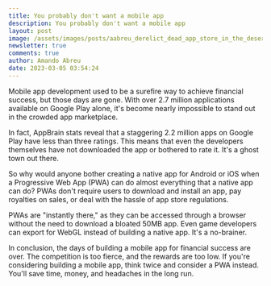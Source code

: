 ```yaml
---
title: You probably don't want a mobile app
description: You probably don't want a mobile app
layout: post
image: /assets/images/posts/aabreu_derelict_dead_app_store_in_the_deserted_american_south_65185bdc-6995-41d3-9c18-1726a7554999.jpeg
newsletter: true
comments: true
author: Amando Abreu
date: 2023-03-05 03:54:24
---
```

Mobile app development used to be a surefire way to achieve financial success, but those days are gone. With over 2.7 million applications available on Google Play alone, it's become nearly impossible to stand out in the crowded app marketplace.

In fact, AppBrain stats reveal that a staggering 2.2 million apps on Google Play have less than three ratings. This means that even the developers themselves have not downloaded the app or bothered to rate it. It's a ghost town out there.

So why would anyone bother creating a native app for Android or iOS when a Progressive Web App (PWA) can do almost everything that a native app can do? PWAs don't require users to download and install an app, pay royalties on sales, or deal with the hassle of app store regulations.

PWAs are "instantly there," as they can be accessed through a browser without the need to download a bloated 50MB app. Even game developers can export for WebGL instead of building a native app. It's a no-brainer.

In conclusion, the days of building a mobile app for financial success are over. The competition is too fierce, and the rewards are too low. If you're considering building a mobile app, think twice and consider a PWA instead. You'll save time, money, and headaches in the long run.